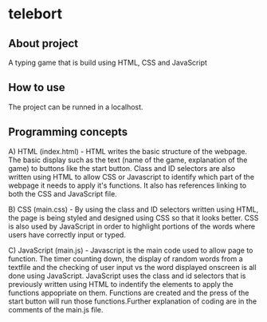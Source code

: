 # telebort
## About project
A typing game that is build using HTML, CSS and JavaScript

## How to use
The project can be runned in a localhost.

## Programming concepts
A) HTML (index.html) - HTML writes the basic structure of the webpage. The basic display such as the text (name of the game, explanation of the game) to buttons like the start button. Class and ID selectors are also written using HTML to allow CSS or Javascript to identify which part of the webpage it needs to apply it's functions. It also has references linking to both the CSS and JavaScript file.

B) CSS (main.css) - By using the class and ID selectors written using HTML, the page is being styled and designed using CSS so that it looks better. CSS is also used by JavaScript in order to highlight portions of the words where users have correctly input or typed.

C) JavaScript (main.js) - Javascript is the main code used to allow page to function. The timer counting down, the display of random words from a textfile and the checking of user input vs the word displayed onscreen is all done using JavaScript. JavaScript uses the class and id selectors that is previously written using HTML to indentify the elements to apply the functions appopriate on them. Functions are created and the press of the start button will run those functions.Further explanation of coding are in the comments of the main.js file. 
